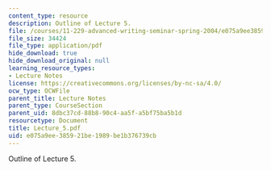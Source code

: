 ```yaml
---
content_type: resource
description: Outline of Lecture 5.
file: /courses/11-229-advanced-writing-seminar-spring-2004/e075a9ee385921be1989be1b376739cb_Lecture_5.pdf
file_size: 34424
file_type: application/pdf
hide_download: true
hide_download_original: null
learning_resource_types:
- Lecture Notes
license: https://creativecommons.org/licenses/by-nc-sa/4.0/
ocw_type: OCWFile
parent_title: Lecture Notes
parent_type: CourseSection
parent_uid: 8dbc37cd-88b8-90c4-aa5f-a5bf75ba5b1d
resourcetype: Document
title: Lecture_5.pdf
uid: e075a9ee-3859-21be-1989-be1b376739cb
---
```

Outline of Lecture 5.